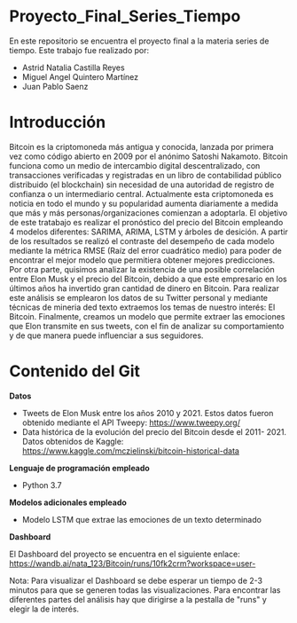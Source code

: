 # Proyecto_Final_Series_Tiempo



En este repositorio se encuentra el proyecto final a la materia series de tiempo.
Este trabajo fue realizado por:

* Astrid Natalia Castilla Reyes
* Miguel Angel Quintero Martínez
* Juan Pablo Saenz



# **Introducción**


Bitcoin es la criptomoneda más antigua y conocida, lanzada por primera vez como código abierto en 2009 por el anónimo Satoshi Nakamoto. Bitcoin funciona como un medio de intercambio digital descentralizado, con transacciones verificadas y registradas en un libro de contabilidad público distribuido (el blockchain) sin necesidad de una autoridad de registro de confianza o un intermediario central. Actualmente esta criptomoneda es noticia en todo el mundo y su popularidad aumenta diariamente a medida que más y más personas/organizaciones comienzan a adoptarla. El objetivo de este tratabajo es realizar el pronóstico del precio del Bitcoin empleando 4 modelos diferentes: SARIMA, ARIMA, LSTM y árboles de desición. A partir de los resultados se realizó el contraste del desempeño de cada modelo mediante la métrica RMSE (Raíz del error cuadrático medio) para poder de encontrar el mejor modelo que permitiera obtener mejores predicciones. Por otra parte, quisimos analizar la existencia de una posible correlación entre Elon Musk y el precio del Bitcoin, debido a que este empresario en los últimos años ha invertido gran cantidad de dinero en Bitcoin. Para realizar este análisis se emplearon los datos de su Twitter personal y mediante técnicas de mineria ded texto extraemos los temas de nuestro interés: El Bitcoin. Finalmente, creamos un modelo que permite extraer las emociones que Elon transmite en sus tweets, con el fin de analizar su comportamiento y de que manera puede influenciar a sus seguidores.

# **Contenido del Git**


**Datos**

* Tweets de Elon Musk entre los años 2010 y 2021. Estos datos fueron obtenido mediante el API Tweepy: https://www.tweepy.org/
* Data histórica de la evolución del precio del Bitcoin desde el 2011- 2021. Datos obtenidos de Kaggle: https://www.kaggle.com/mczielinski/bitcoin-historical-data

**Lenguaje de programación empleado**

* Python 3.7

**Modelos adicionales empleado**

* Modelo LSTM que extrae las emociones de un texto determinado


**Dashboard**

El Dashboard del proyecto se encuentra en el siguiente enlace: https://wandb.ai/nata_123/Bitcoin/runs/10fk2crm?workspace=user-

Nota: Para visualizar el Dashboard se debe esperar un tiempo de 2-3 minutos para que se generen todas las visualizaciones.
Para encontrar las diferentes partes del análisis hay que dirigirse a la pestalla de "runs" y elegir la de interés.
